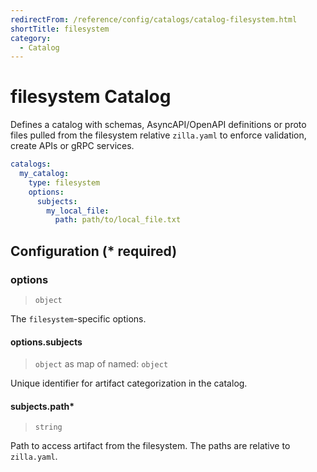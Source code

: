 ```yaml
---
redirectFrom: /reference/config/catalogs/catalog-filesystem.html
shortTitle: filesystem
category:
  - Catalog
---
```


# filesystem Catalog

Defines a catalog with schemas, AsyncAPI/OpenAPI definitions or proto files pulled from the filesystem relative `zilla.yaml` to enforce validation, create APIs or gRPC services.

```yaml {2}
catalogs:
  my_catalog:
    type: filesystem
    options:
      subjects:
        my_local_file:
          path: path/to/local_file.txt
```

## Configuration (\* required)

### options

> `object`

The `filesystem`-specific options.

#### options.subjects

> `object` as map of named: `object`

Unique identifier for artifact categorization in the catalog.

#### subjects.path\*

> `string`

Path to access artifact from the filesystem. The paths are relative to `zilla.yaml`.
